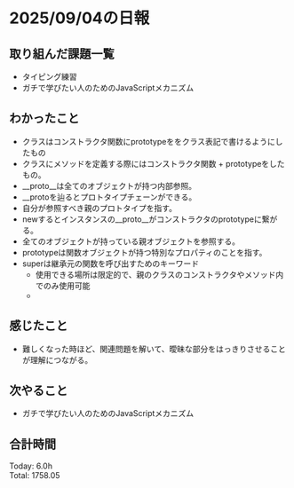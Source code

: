 # 2025/09/04の日報
## 取り組んだ課題一覧
* タイピング練習
* ガチで学びたい人のためのJavaScriptメカニズム
## わかったこと 
*  クラスはコンストラクタ関数にprototypeををクラス表記で書けるようにしたもの
*  クラスにメソッドを定義する際にはコンストラクタ関数 + prototypeをしたもの。
*  __proto__は全てのオブジェクトが持つ内部参照。
  * __protoを辿るとプロトタイプチェーンができる。
  * 自分が参照すべき親のプロトタイプを指す。
  * newするとインスタンスの__proto__がコンストラクタのprototypeに繋がる。
  * 全てのオブジェクトが持っている親オブジェクトを参照する。
* prototypeは関数オブジェクトが持つ特別なプロパティのことを指す。
* superは継承元の関数を呼び出すためのキーワード
  * 使用できる場所は限定的で、親のクラスのコンストラクタやメソッド内でのみ使用可能
  * 
## 感じたこと
* 難しくなった時ほど、関連問題を解いて、曖昧な部分をはっきりさせることが理解につながる。
## 次やること
* ガチで学びたい人のためのJavaScriptメカニズム
##  合計時間 
Today: 6.0h<br>
Total: 1758.05
